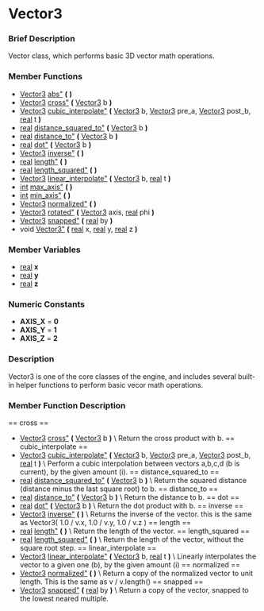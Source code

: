 #  Vector3  
###  Brief Description  
Vector class, which performs basic 3D vector math operations.
###  Member Functions 
  * [Vector3](class_vector3) [abs"](#abs) **(** **)**
  * [Vector3](class_vector3) [cross"](#cross) **(** [Vector3](class_vector3) b  **)**
  * [Vector3](class_vector3) [cubic_interpolate"](#cubic_interpolate) **(** [Vector3](class_vector3) b, [Vector3](class_vector3) pre_a, [Vector3](class_vector3) post_b, [real](class_real) t  **)**
  * [real](class_real) [distance_squared_to"](#distance_squared_to) **(** [Vector3](class_vector3) b  **)**
  * [real](class_real) [distance_to"](#distance_to) **(** [Vector3](class_vector3) b  **)**
  * [real](class_real) [dot"](#dot) **(** [Vector3](class_vector3) b  **)**
  * [Vector3](class_vector3) [inverse"](#inverse) **(** **)**
  * [real](class_real) [length"](#length) **(** **)**
  * [real](class_real) [length_squared"](#length_squared) **(** **)**
  * [Vector3](class_vector3) [linear_interpolate"](#linear_interpolate) **(** [Vector3](class_vector3) b, [real](class_real) t  **)**
  * [int](class_int) [max_axis"](#max_axis) **(** **)**
  * [int](class_int) [min_axis"](#min_axis) **(** **)**
  * [Vector3](class_vector3) [normalized"](#normalized) **(** **)**
  * [Vector3](class_vector3) [rotated"](#rotated) **(** [Vector3](class_vector3) axis, [real](class_real) phi  **)**
  * [Vector3](class_vector3) [snapped"](#snapped) **(** [real](class_real) by  **)**
  * void [Vector3"](#Vector3) **(** [real](class_real) x, [real](class_real) y, [real](class_real) z  **)**
###  Member Variables  
  * [real](class_real) **x**
  * [real](class_real) **y**
  * [real](class_real) **z**
###  Numeric Constants  
  * **AXIS_X** = **0**
  * **AXIS_Y** = **1**
  * **AXIS_Z** = **2**
###  Description  
Vector3 is one of the core classes of the engine, and includes several built-in helper functions to perform basic vecor math operations.
###  Member Function Description  
==  cross  ==
  * [Vector3](class_vector3) [cross"](#cross) **(** [Vector3](class_vector3) b  **)**
\\
Return the cross product with b.
==  cubic_interpolate  ==
  * [Vector3](class_vector3) [cubic_interpolate"](#cubic_interpolate) **(** [Vector3](class_vector3) b, [Vector3](class_vector3) pre_a, [Vector3](class_vector3) post_b, [real](class_real) t  **)**
\\
Perform a cubic interpolation between vectors a,b,c,d (b is current), by the given amount (i).
==  distance_squared_to  ==
  * [real](class_real) [distance_squared_to"](#distance_squared_to) **(** [Vector3](class_vector3) b  **)**
\\
Return the squared distance (distance minus the last square root) to b.
==  distance_to  ==
  * [real](class_real) [distance_to"](#distance_to) **(** [Vector3](class_vector3) b  **)**
\\
Return the distance to b.
==  dot  ==
  * [real](class_real) [dot"](#dot) **(** [Vector3](class_vector3) b  **)**
\\
Return the dot product with b.
==  inverse  ==
  * [Vector3](class_vector3) [inverse"](#inverse) **(** **)**
\\
Returns the inverse of the vector. this is the same as Vector3( 1.0 / v.x, 1.0 / v.y, 1.0 / v.z )
==  length  ==
  * [real](class_real) [length"](#length) **(** **)**
\\
Return the length of the vector.
==  length_squared  ==
  * [real](class_real) [length_squared"](#length_squared) **(** **)**
\\
Return the length of the vector, without the square root step.
==  linear_interpolate  ==
  * [Vector3](class_vector3) [linear_interpolate"](#linear_interpolate) **(** [Vector3](class_vector3) b, [real](class_real) t  **)**
\\
Linearly interpolates the vector to a given one (b), by the given amount (i)
==  normalized  ==
  * [Vector3](class_vector3) [normalized"](#normalized) **(** **)**
\\
Return a copy of the normalized vector to unit length. This is the same as v / v.length()
==  snapped  ==
  * [Vector3](class_vector3) [snapped"](#snapped) **(** [real](class_real) by  **)**
\\
Return a copy of the vector, snapped to the lowest neared multiple.
